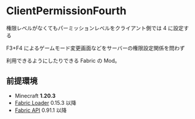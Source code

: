 # ClientPermissionFourth

権限レベルがなくてもパーミッションレベルをクライアント側では 4 に設定する

F3+F4 によるゲームモード変更画面などをサーバーの権限設定関係を問わず

利用できるようにしたりできる Fabric の Mod。

## 前提環境

- Minecraft **1.20.3**
- [Fabric Loader](https://fabricmc.net/use/installer/) 0.15.3 以降
- [Fabric API](https://www.curseforge.com/minecraft/mc-mods/fabric-api) 0.91.1 以降
